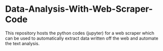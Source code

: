 # Data-Analysis-With-Web-Scraper-Code
This repository hosts the python codes (jupyter) for a web scraper which can be used to automatically extract data written off the web  and automate the text analysis. 

